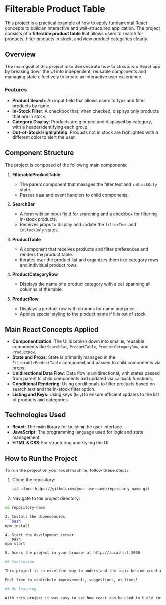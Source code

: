 # Filterable Product Table

This project is a practical example of how to apply fundamental React concepts to build an interactive and well-structured application. The project consists of a **filterable product table** that allows users to search for products, filter products in stock, and view product categories clearly.

## Overview

The main goal of this project is to demonstrate how to structure a React app by breaking down the UI into independent, reusable components and managing state effectively to create an interactive user experience.

### Features

- **Product Search**: An input field that allows users to type and filter products by name.
- **In-Stock Filter**: A checkbox that, when checked, displays only products that are in stock.
- **Category Display**: Products are grouped and displayed by category, with a header identifying each group.
- **Out-of-Stock Highlighting**: Products not in stock are highlighted with a different color to alert the user.

## Component Structure

The project is composed of the following main components:

1. **FilterableProductTable**
   - The parent component that manages the filter text and `inStockOnly` state.
   - Passes data and event handlers to child components.

2. **SearchBar**
   - A form with an input field for searching and a checkbox for filtering in-stock products.
   - Receives props to display and update the `filterText` and `inStockOnly` states.

3. **ProductTable**
   - A component that receives products and filter preferences and renders the product table.
   - Iterates over the product list and organizes them into category rows and individual product rows.

4. **ProductCategoryRow**
   - Displays the name of a product category with a cell spanning all columns of the table.

5. **ProductRow**
   - Displays a product row with columns for name and price.
   - Applies special styling to the product name if it is out of stock.

## Main React Concepts Applied

- **Componentization**: The UI is broken down into smaller, reusable components like `SearchBar`, `ProductTable`, `ProductCategoryRow`, and `ProductRow`.
- **State and Props**: State is primarily managed in the `FilterableProductTable` component and passed to child components via props.
- **Unidirectional Data Flow**: Data flow is unidirectional, with states passed from parent to child components and updated via callback functions.
- **Conditional Rendering**: Using conditionals to filter products based on search text and the in-stock filter option.
- **Listing and Keys**: Using keys (`key`) to ensure efficient updates to the list of products and categories.

## Technologies Used

- **React**: The main library for building the user interface.
- **JavaScript**: The programming language used for logic and state management.
- **HTML & CSS**: For structuring and styling the UI.

## How to Run the Project

To run the project on your local machine, follow these steps:

1. Clone the repository:
   ```bash
   git clone https://github.com/your-username/repository-name.git

2. Navigate to the project directory:
  ```bash
  cd repository-name

3. Install the dependencies:
  ```bash
  npm install

4. Start the development server:
  ```bash
  npm start

5. Acess the project in your browser at http://localhost:3000

## Conclusion

This project is an excellent way to understand the logic behind creating interactive React applications and reusable components. It demonstrates how to structure and maintain clean code with a focus on independent components and efficient state management.

Feel free to contribute improvements, suggestions, or fixes!

## My learning

With this project it was easy to see how react can be used to build interfaces with incredible ease, and it was also a great project to learn in a practical way how to use props and useState.